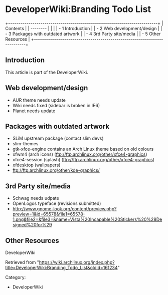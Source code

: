 DeveloperWiki:Branding Todo List
================================

+--------------------------------------------------------------------------+
| Contents                                                                 |
| --------                                                                 |
|                                                                          |
| -   1 Introduction                                                       |
| -   2 Web development/design                                             |
| -   3 Packages with outdated artwork                                     |
| -   4 3rd Party site/media                                               |
| -   5 Other Resources                                                    |
+--------------------------------------------------------------------------+

Introduction
------------

This article is part of the DeveloperWiki.

Web development/design
----------------------

-   AUR theme needs update
-   Wiki needs fixed (sidebar is broken in IE6)
-   Planet needs update

Packages with outdated artwork
------------------------------

-   SLiM upstream package (contact slim devs)
-   slim-themes
-   gtk-xfce-engine contains an Arch Linux theme based on old colours
-   xfwm4 (arch icons) (ftp://ftp.archlinux.org/other/xfce4-graphics)
-   xfce4-session (splash)
    (ftp://ftp.archlinux.org/other/xfce4-graphics)
-   xfdesktop (wallpapers)
-   ftp://ftp.archlinux.org/other/kde-graphics/

3rd Party site/media
--------------------

-   Schwag needs udpate
-   OpenLogos typeface (revisions submitted)
-   http://www.gnome-look.org/content/preview.php?preview=1&id=65578&file1=65578-1.png&file2=&file3=&name=Vista%20Incapable%20Stickers%20%28Designed%20for%29

Other Resources
---------------

DeveloperWiki

Retrieved from
"https://wiki.archlinux.org/index.php?title=DeveloperWiki:Branding_Todo_List&oldid=161234"

Category:

-   DeveloperWiki
